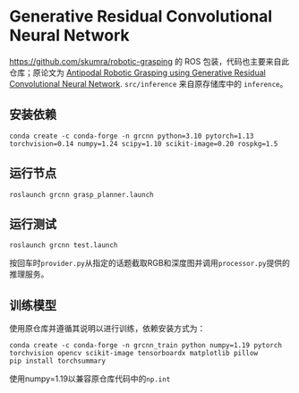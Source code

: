 # Generative Residual Convolutional Neural Network

https://github.com/skumra/robotic-grasping 的 ROS 包装，代码也主要来自此仓库；原论文为 [Antipodal Robotic Grasping using Generative Residual Convolutional Neural Network](https://arxiv.org/abs/1909.04810). `src/inference` 来自原存储库中的 `inference`。

## 安装依赖

    conda create -c conda-forge -n grcnn python=3.10 pytorch=1.13 torchvision=0.14 numpy=1.24 scipy=1.10 scikit-image=0.20 rospkg=1.5

## 运行节点

    roslaunch grcnn grasp_planner.launch
    
## 运行测试

    roslaunch grcnn test.launch

按回车时`provider.py`从指定的话题截取RGB和深度图并调用`processor.py`提供的推理服务。

## 训练模型

使用原仓库并遵循其说明以进行训练，依赖安装方式为：

    conda create -c conda-forge -n grcnn_train python numpy=1.19 pytorch torchvision opencv scikit-image tensorboardx matplotlib pillow
    pip install torchsummary

使用numpy=1.19以兼容原仓库代码中的`np.int`
